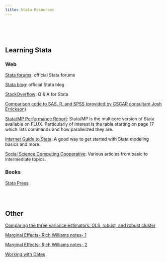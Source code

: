 ```yaml
---
title: Stata Resources
---
```

<br>
<br>
<br>


## Learning Stata

### Web

[Stata forums](http://www.statalist.org/forums): official Stata forums

[Stata blog](http://blog.stata.com/): official Stata blog

[StackOverflow](http://stackoverflow.com/questions/tagged/stata): Q & A for Stata

[Comparison code to SAS, R, and SPSS (provided by CSCAR consultant Josh Errickson)](https://github.com/josherrickson/commoncode)

[Stata/MP Performance Report](http://www.stata.com/statamp/statamp.pdf): Stata/MP is the multicore version of Stata available on FLUX. Particularly of interest is the table starting on page 17 which lists commands and how parallelized they are.

[Internet Guide to Stata](http://wlm.userweb.mwn.de/Stata/): A good way to get started with Stata modeling basics and more.

[Social Science Computing Cooperative](https://www.ssc.wisc.edu/sscc/pubs/stat.htm): Various articles from basic to intermediate topics.



### Books

[Stata Press](http://www.stata-press.com/)


<br>
<br>

## Other

[Comparing the three variance estimators: OLS, robust, and robust cluster](http://www.stata.com/support/faqs/statistics/standard-errors-and-vce-cluster-option/)

[Marginal Effects- Rich Williams notes- 1](https://www3.nd.edu/~rwilliam/stats/Margins01.pdf)

[Marginal Effects- Rich Williams notes- 2](https://www3.nd.edu/~rwilliam/stats/Margins02.pdf)

[Working with Dates](https://web.stanford.edu/group/ssds/cgi-bin/drupal/files/Guides/Working%20with%20Dates%20and%20Times%20in%20Stata.pdf)